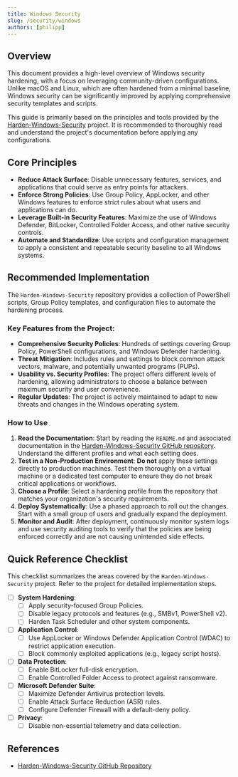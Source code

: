 ```yaml
---
title: Windows Security
slug: /security/windows
authors: [philipp]
---
```


## Overview

This document provides a high-level overview of Windows security hardening, with a focus on leveraging community-driven configurations. Unlike macOS and Linux, which are often hardened from a minimal baseline, Windows security can be significantly improved by applying comprehensive security templates and scripts.

This guide is primarily based on the principles and tools provided by the [Harden-Windows-Security](https://github.com/HotCakeX/Harden-Windows-Security) project. It is recommended to thoroughly read and understand the project's documentation before applying any configurations.

## Core Principles

- **Reduce Attack Surface**: Disable unnecessary features, services, and applications that could serve as entry points for attackers.
- **Enforce Strong Policies**: Use Group Policy, AppLocker, and other Windows features to enforce strict rules about what users and applications can do.
- **Leverage Built-in Security Features**: Maximize the use of Windows Defender, BitLocker, Controlled Folder Access, and other native security controls.
- **Automate and Standardize**: Use scripts and configuration management to apply a consistent and repeatable security baseline to all Windows systems.

## Recommended Implementation

The `Harden-Windows-Security` repository provides a collection of PowerShell scripts, Group Policy templates, and configuration files to automate the hardening process.

### Key Features from the Project:

- **Comprehensive Security Policies**: Hundreds of settings covering Group Policy, PowerShell configurations, and Windows Defender hardening.
- **Threat Mitigation**: Includes rules and settings to block common attack vectors, malware, and potentially unwanted programs (PUPs).
- **Usability vs. Security Profiles**: The project offers different levels of hardening, allowing administrators to choose a balance between maximum security and user convenience.
- **Regular Updates**: The project is actively maintained to adapt to new threats and changes in the Windows operating system.

### How to Use

1.  **Read the Documentation**: Start by reading the `README.md` and associated documentation in the [Harden-Windows-Security GitHub repository](https://github.com/HotCakeX/Harden-Windows-Security). Understand the different profiles and what each setting does.
2.  **Test in a Non-Production Environment**: **Do not** apply these settings directly to production machines. Test them thoroughly on a virtual machine or a dedicated test computer to ensure they do not break critical applications or workflows.
3.  **Choose a Profile**: Select a hardening profile from the repository that matches your organization's security requirements.
4.  **Deploy Systematically**: Use a phased approach to roll out the changes. Start with a small group of users and gradually expand the deployment.
5.  **Monitor and Audit**: After deployment, continuously monitor system logs and use security auditing tools to verify that the policies are being enforced correctly and are not causing unintended side effects.

## Quick Reference Checklist

This checklist summarizes the areas covered by the `Harden-Windows-Security` project. Refer to the project for detailed implementation steps.

- [ ] **System Hardening**:
  - [ ] Apply security-focused Group Policies.
  - [ ] Disable legacy protocols and features (e.g., SMBv1, PowerShell v2).
  - [ ] Harden Task Scheduler and other system components.
- [ ] **Application Control**:
  - [ ] Use AppLocker or Windows Defender Application Control (WDAC) to restrict application execution.
  - [ ] Block commonly exploited applications (e.g., legacy script hosts).
- [ ] **Data Protection**:
  - [ ] Enable BitLocker full-disk encryption.
  - [ ] Enable Controlled Folder Access to protect against ransomware.
- [ ] **Microsoft Defender Suite**:
  - [ ] Maximize Defender Antivirus protection levels.
  - [ ] Enable Attack Surface Reduction (ASR) rules.
  - [ ] Configure Defender Firewall with a default-deny policy.
- [ ] **Privacy**:
  - [ ] Disable non-essential telemetry and data collection.

## References

- [Harden-Windows-Security GitHub Repository](https://github.com/HotCakeX/Harden-Windows-Security)
